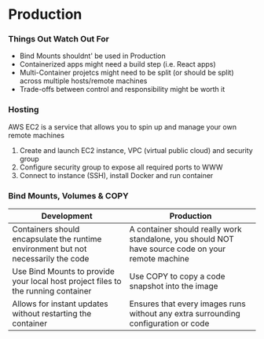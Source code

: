 # Production

### Things Out Watch Out For
* Bind Mounts shouldnt' be used in Production
* Containerized apps might need a build step (i.e. React apps)
* Multi-Container projetcs might need to be split (or should be split) across multiple hosts/remote machines
* Trade-offs between control and responsibility might be worth it

### Hosting

AWS EC2 is a service that allows you to spin up and manage your own remote machines

1. Create and launch EC2 instance, VPC (virtual public cloud) and security group
2. Configure security group to expose all required ports to WWW
3. Connect to instance (SSH), install Docker and run container

### Bind Mounts, Volumes & COPY

Development | Production
--- | ---
Containers should encapsulate the runtime environment but not necessarily the code | A container should really work standalone, you should NOT have source code on your remote machine
Use Bind Mounts to provide your local host project files to the running container | Use COPY to copy a code snapshot into the image
Allows for instant updates without restarting the container | Ensures that every images runs without any extra surrounding configuration or code
